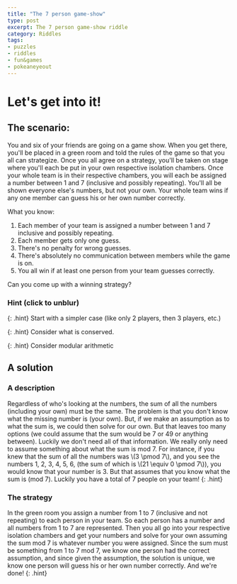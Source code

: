 ```yaml
---
title: "The 7 person game-show"
type: post
excerpt: The 7 person game-show riddle
category: Riddles
tags:
- puzzles
- riddles
- fun&games
- pokeaneyeout
---
```


# Let's get into it!

## The scenario:

You and six of your friends are going on a game show. When you get there, you'll be placed in a green room and told the rules of the game so that you all can strategize. Once you all agree on a strategy, you'll be taken on stage where you'll each be put in your own respective isolation chambers. Once your whole team is in their respective chambers, you will each be assigned a number between 1 and 7 (inclusive and possibly repeating). You'll all be shown everyone else's numbers, but not your own. Your whole team wins if any one member can guess his or her own number correctly.

What you know:

1. Each member of your team is assigned a number between 1 and 7 inclusive and possibly repeating.
1. Each member gets only one guess.
1. There's no penalty for wrong guesses.
1. There's absolutely no communication between members while the game is on.
1. You all win if at least one person from your team guesses correctly.

Can you come up with a winning strategy?

### Hint (click to unblur)

{: .hint}
Start with a simpler case (like only 2 players, then 3 players, etc.)

{: .hint}
Consider what is conserved.

{: .hint}
Consider modular arithmetic

## A solution

### A description
Regardless of who's looking at the numbers, the sum of all the numbers (including your own) must be the same. The problem is that you don't know what the missing number is (your own). But, if we make an assumption as to what the sum is, we could then solve for our own. But that leaves too many options (we could assume that the sum would be 7 or 49 or anything between). Luckily we don't need all of that information. We really only need to assume something about what the sum is mod 7. For instance, if you knew that the sum of all the numbers was \\(3 \pmod 7\\), and you see the numbers 1, 2, 3, 4, 5, 6, (the sum of which is \\(21 \equiv 0 \pmod 7\\)), you would know that your number is 3. But that assumes that you know what the sum is (mod 7). Luckily you have a total of 7 people on your team!
{: .hint}

### The strategy
In the green room you assign a number from 1 to 7 (inclusive and not repeating) to each person in your team. So each person has a number and all numbers from 1 to 7 are represented. Then you all go into your respective isolation chambers and get your numbers and solve for your own assuming the sum mod 7 is whatever number you were assigned. Since the sum must be something from 1 to 7 mod 7, we know one person had the correct assumption, and since given the assumption, the solution is unique, we know one person will guess his or her own number correctly. And we're done!
{: .hint}
